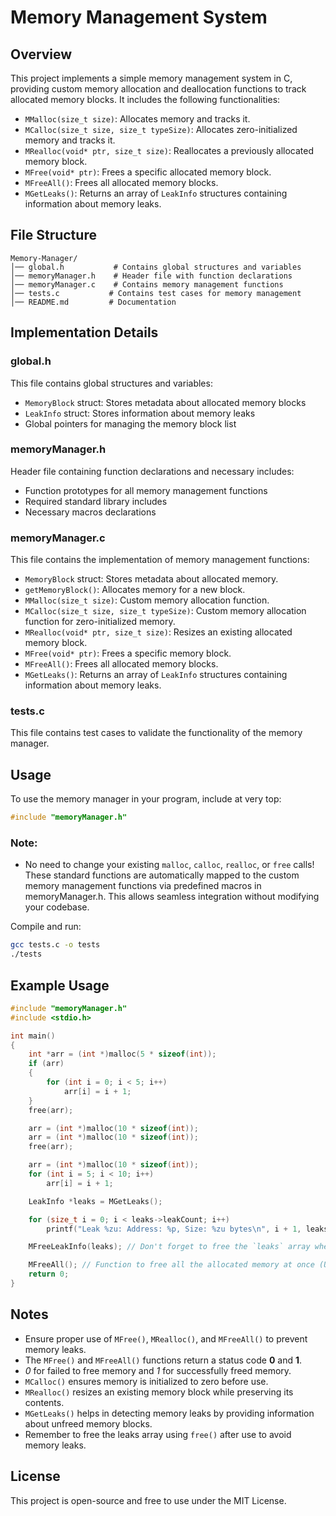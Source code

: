 # Memory Management System

## Overview
This project implements a simple memory management system in C, providing custom memory allocation and deallocation functions to track allocated memory blocks. It includes the following functionalities:

- `MMalloc(size_t size)`: Allocates memory and tracks it.
- `MCalloc(size_t size, size_t typeSize)`: Allocates zero-initialized memory and tracks it.
- `MRealloc(void* ptr, size_t size)`: Reallocates a previously allocated memory block.
- `MFree(void* ptr)`: Frees a specific allocated memory block.
- `MFreeAll()`: Frees all allocated memory blocks.
- `MGetLeaks()`: Returns an array of `LeakInfo` structures containing information about memory leaks.

## File Structure
```
Memory-Manager/
│── global.h           # Contains global structures and variables
│── memoryManager.h    # Header file with function declarations
│── memoryManager.c    # Contains memory management functions
│── tests.c           # Contains test cases for memory management
│── README.md         # Documentation
```

## Implementation Details
### global.h
This file contains global structures and variables:
- `MemoryBlock` struct: Stores metadata about allocated memory blocks
- `LeakInfo` struct: Stores information about memory leaks
- Global pointers for managing the memory block list

### memoryManager.h
Header file containing function declarations and necessary includes:
- Function prototypes for all memory management functions
- Required standard library includes
- Necessary macros declarations

### memoryManager.c
This file contains the implementation of memory management functions:
- `MemoryBlock` struct: Stores metadata about allocated memory.
- `getMemoryBlock()`: Allocates memory for a new block.
- `MMalloc(size_t size)`: Custom memory allocation function.
- `MCalloc(size_t size, size_t typeSize)`: Custom memory allocation function for zero-initialized memory.
- `MRealloc(void* ptr, size_t size)`: Resizes an existing allocated memory block.
- `MFree(void* ptr)`: Frees a specific memory block.
- `MFreeAll()`: Frees all allocated memory blocks.
- `MGetLeaks()`: Returns an array of `LeakInfo` structures containing information about memory leaks.

### tests.c
This file contains test cases to validate the functionality of the memory manager.

## Usage
To use the memory manager in your program, include at very top:
```c
#include "memoryManager.h"
```

### Note:
- No need to change your existing `malloc`, `calloc`, `realloc`, or `free` calls!
These standard functions are automatically mapped to the custom memory management functions via predefined macros in memoryManager.h.
This allows seamless integration without modifying your codebase.

Compile and run:
```sh
gcc tests.c -o tests
./tests
```

## Example Usage
```c
#include "memoryManager.h"
#include <stdio.h>

int main()
{
    int *arr = (int *)malloc(5 * sizeof(int));
    if (arr)
    {
        for (int i = 0; i < 5; i++)
            arr[i] = i + 1;
    }
    free(arr);

    arr = (int *)malloc(10 * sizeof(int));
    arr = (int *)malloc(10 * sizeof(int));
    free(arr);

    arr = (int *)malloc(10 * sizeof(int));
    for (int i = 5; i < 10; i++)
        arr[i] = i + 1;

    LeakInfo *leaks = MGetLeaks();

    for (size_t i = 0; i < leaks->leakCount; i++)
        printf("Leak %zu: Address: %p, Size: %zu bytes\n", i + 1, leaks[i].address, leaks[i].size);

    MFreeLeakInfo(leaks); // Don't forget to free the `leaks` array when done

    MFreeAll(); // Function to free all the allocated memory at once (Use with caution!)
    return 0;
}
```

## Notes
- Ensure proper use of `MFree()`, `MRealloc()`, and `MFreeAll()` to prevent memory leaks.
- The `MFree()` and `MFreeAll()` functions return a status code __0__ and __1__.
- _0_ for failed to free memory and _1_ for successfully freed memory.
- `MCalloc()` ensures memory is initialized to zero before use.
- `MRealloc()` resizes an existing memory block while preserving its contents.
- `MGetLeaks()` helps in detecting memory leaks by providing information about unfreed memory blocks.
- Remember to free the leaks array using `free()` after use to avoid memory leaks.

## License
This project is open-source and free to use under the MIT License.